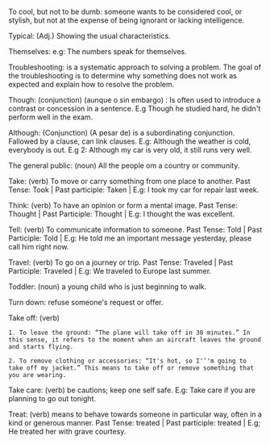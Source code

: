 To cool, but not to be dumb: someone wants to be considered cool, or stylish, but not at the expense of being ignorant or lacking intelligence.

Typical: (Adj.) Showing the usual characteristics.

Themselves: e.g: The numbers speak for themselves. 

Troubleshooting: is a systematic approach to solving a problem. The goal of the troubleshooting is to determine why something does not work as expected and explain how to resolve the problem.

Though: (conjunction) (aunque o sin embargo) : Is often used to introduce a contrast or concession in a sentence. E.g Though he studied hard, he didn't perform well in the exam.

Although: (Conjunction) (A pesar de) is a subordinating conjunction. Fallowed by a clause, can link clauses. E.g: Although the weather is cold, everybody is out. E.g 2: Although my car is very old, it still runs very well.

The general public: (noun) All the people om a country or community. 

Take: (verb) To move or carry something from one place to another. Past Tense: Took | Past participle: Taken | E.g: I took my car for repair last week.

Think: (verb) To have an opinion or form a mental image. Past Tense: Thought | Past Participle: Thought | E.g: I thought the was excellent.

Tell: (verb) To communicate information to someone. Past Tense: Told | Past Participle: Told | E.g: He told me an important message yesterday, please call him right now.

Travel: (verb) To go on a journey or trip. Past Tense: Traveled | Past Participle: Traveled | E.g: We traveled to Europe last summer.

Toddler: (noun) a young child who is just beginning to walk.

Turn down: refuse someone's request or offer.

Take off: (verb)

	1. To leave the ground: “The plane will take off in 30 minutes.” In this sense, it refers to the moment when an aircraft leaves the ground and starts flying.

	2. To remove clothing or accessories: “It's hot, so I'’'m going to take off my jacket.” This means to take off or remove something that you are wearing.

Take care: (verb) be cautions; keep one self safe. E.g: Take care if you are planning to go out tonight. 

Treat: (verb) means to behave towards someone in particular way, often in a kind or generous manner. Past Tense: treated | Past participle: treated | E.g; He treated her with grave courtesy. 

